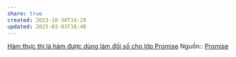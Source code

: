 ```yaml
---
share: true
created: 2023-10-30T14:29
updated: 2025-03-03T18:48
---
```

[Hàm thực thi là hàm được dùng làm đối số cho lớp Promise](./%C4%90%E1%BB%91i%20s%E1%BB%91%20c%E1%BB%A7a%20Promise%20l%C3%A0%20m%E1%BB%99t%20h%C3%A0m.%20N%C3%B3%20%C4%91%C6%B0%E1%BB%A3c%20g%E1%BB%8Di%20l%C3%A0%20h%C3%A0m%20th%E1%BB%B1c%20thi%20(executor).md)
Nguồn:: [Promise](https://javascript.info/promise-basics)